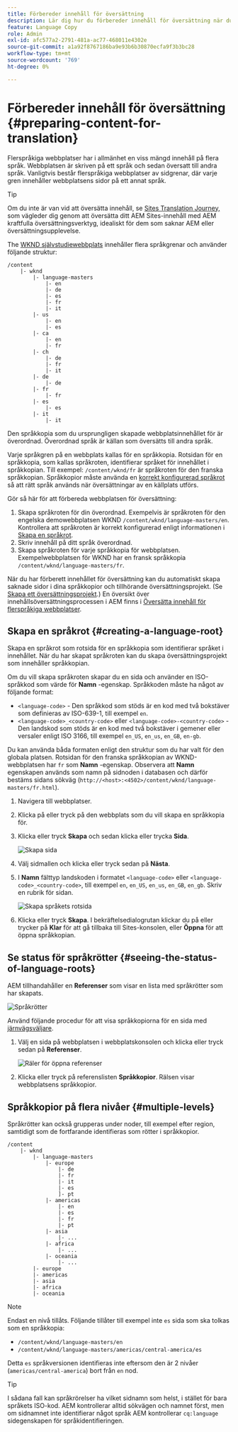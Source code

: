 ```yaml
---
title: Förbereder innehåll för översättning
description: Lär dig hur du förbereder innehåll för översättning när du utvecklar flerspråkiga webbplatser.
feature: Language Copy
role: Admin
exl-id: afc577a2-2791-481a-ac77-468011e4302e
source-git-commit: a1a92f8767186ba9e93b6b30870ecfa9f3b3bc28
workflow-type: tm+mt
source-wordcount: '769'
ht-degree: 0%

---
```


# Förbereder innehåll för översättning {#preparing-content-for-translation}

Flerspråkiga webbplatser har i allmänhet en viss mängd innehåll på flera språk. Webbplatsen är skriven på ett språk och sedan översatt till andra språk. Vanligtvis består flerspråkiga webbplatser av sidgrenar, där varje gren innehåller webbplatsens sidor på ett annat språk.

>[!TIP]
>
>Om du inte är van vid att översätta innehåll, se [Sites Translation Journey,](/help/journey-sites/translation/overview.md) som vägleder dig genom att översätta ditt AEM Sites-innehåll med AEM kraftfulla översättningsverktyg, idealiskt för dem som saknar AEM eller översättningsupplevelse.

The [WKND självstudiewebbplats](/help/implementing/developing/introduction/develop-wknd-tutorial.md) innehåller flera språkgrenar och använder följande struktur:

```text
/content
    |- wknd
        |- language-masters
            |- en
            |- de
            |- es
            |- fr
            |- it
        |- us
            |- en
            |- es
        |- ca
            |- en
            |- fr
        |- ch
            |- de
            |- fr
            |- it
        |- de
            |- de
        |- fr
            |- fr
        |- es
            |- es
        |- it
            |- it
```

Den språkkopia som du ursprungligen skapade webbplatsinnehållet för är överordnad. Överordnad språk är källan som översätts till andra språk.

Varje språkgren på en webbplats kallas för en språkkopia. Rotsidan för en språkkopia, som kallas språkroten, identifierar språket för innehållet i språkkopian. Till exempel: `/content/wknd/fr` är språkroten för den franska språkkopian. Språkkopior måste använda en [korrekt konfigurerad språkrot](preparation.md#creating-a-language-root) så att rätt språk används när översättningar av en källplats utförs.

Gör så här för att förbereda webbplatsen för översättning:

1. Skapa språkroten för din överordnad. Exempelvis är språkroten för den engelska demowebbplatsen WKND `/content/wknd/language-masters/en`. Kontrollera att språkroten är korrekt konfigurerad enligt informationen i [Skapa en språkrot](preparation.md#creating-a-language-root).
1. Skriv innehåll på ditt språk överordnad.
1. Skapa språkroten för varje språkkopia för webbplatsen. Exempelwebbplatsen för WKND har en fransk språkkopia `/content/wknd/language-masters/fr`.

När du har förberett innehållet för översättning kan du automatiskt skapa saknade sidor i dina språkkopior och tillhörande översättningsprojekt. (Se [Skapa ett översättningsprojekt](managing-projects.md).) En översikt över innehållsöversättningsprocessen i AEM finns i [Översätta innehåll för flerspråkiga webbplatser](overview.md).

## Skapa en språkrot {#creating-a-language-root}

Skapa en språkrot som rotsida för en språkkopia som identifierar språket i innehållet. När du har skapat språkroten kan du skapa översättningsprojekt som innehåller språkkopian.

Om du vill skapa språkroten skapar du en sida och använder en ISO-språkkod som värde för **Namn** -egenskap. Språkkoden måste ha något av följande format:

* `<language-code>` - Den språkkod som stöds är en kod med två bokstäver som definieras av ISO-639-1, till exempel `en`.
* `<language-code>_<country-code>` eller `<language-code>-<country-code>` - Den landskod som stöds är en kod med två bokstäver i gemener eller versaler enligt ISO 3166, till exempel `en_US`, `en_us`, `en_GB`, `en-gb`.

Du kan använda båda formaten enligt den struktur som du har valt för den globala platsen. Rotsidan för den franska språkkopian av WKND-webbplatsen har `fr` som **Namn** -egenskap. Observera att **Namn** egenskapen används som namn på sidnoden i databasen och därför bestäms sidans sökväg (`http://<host>:<4502>/content/wknd/language-masters/fr.html`).

1. Navigera till webbplatser.
1. Klicka på eller tryck på den webbplats som du vill skapa en språkkopia för.
1. Klicka eller tryck **Skapa** och sedan klicka eller trycka **Sida**.

   ![Skapa sida](../assets/create-page.png)

1. Välj sidmallen och klicka eller tryck sedan på **Nästa**.
1. I **Namn** fälttyp landskoden i formatet `<language-code>` eller `<language-code>_<country-code>`, till exempel `en`, `en_US`, `en_us`, `en_GB`, `en_gb`. Skriv en rubrik för sidan.

   ![Skapa språkets rotsida](../assets/create-language-root.png)

1. Klicka eller tryck **Skapa**. I bekräftelsedialogrutan klickar du på eller trycker på **Klar** för att gå tillbaka till Sites-konsolen, eller **Öppna** för att öppna språkkopian.

## Se status för språkrötter {#seeing-the-status-of-language-roots}

AEM tillhandahåller en **Referenser** som visar en lista med språkrötter som har skapats.

![Språkrötter](../assets/language-roots.png)

Använd följande procedur för att visa språkkopiorna för en sida med [järnvägsväljare](/help/sites-cloud/authoring/getting-started/basic-handling.md#rail-selector).

1. Välj en sida på webbplatsen i webbplatskonsolen och klicka eller tryck sedan på **Referenser**.

   ![Räler för öppna referenser](../assets/opening-references-rail.png)

1. Klicka eller tryck på referenslisten **Språkkopior**. Rälsen visar webbplatsens språkkopior.

## Språkkopior på flera nivåer {#multiple-levels}

Språkrötter kan också grupperas under noder, till exempel efter region, samtidigt som de fortfarande identifieras som rötter i språkkopior.

```text
/content
    |- wknd
        |- language-masters
            |- europe
                |- de
                |- fr
                |- it
                |- es
                ]- pt
            |- americas
                |- en
                |- es
                |- fr
                |- pt
            |- asia
                |- ...
            |- africa
                |- ...
            |- oceania
                |- ...
        |- europe
        |- americas
        |- asia
        |- africa
        |- oceania            
```

>[!NOTE]
>
>Endast en nivå tillåts. Följande tillåter till exempel inte `es` sida som ska tolkas som en språkkopia:
>
>* `/content/wknd/language-masters/en`
>* `/content/wknd/language-masters/americas/central-america/es`
>
> Detta `es` språkversionen identifieras inte eftersom den är 2 nivåer (`americas/central-america`) bort från `en` nod.

>[!TIP]
>
>I sådana fall kan språkrörelser ha vilket sidnamn som helst, i stället för bara språkets ISO-kod. AEM kontrollerar alltid sökvägen och namnet först, men om sidnamnet inte identifierar något språk AEM kontrollerar `cq:language` sidegenskapen för språkidentifieringen.
